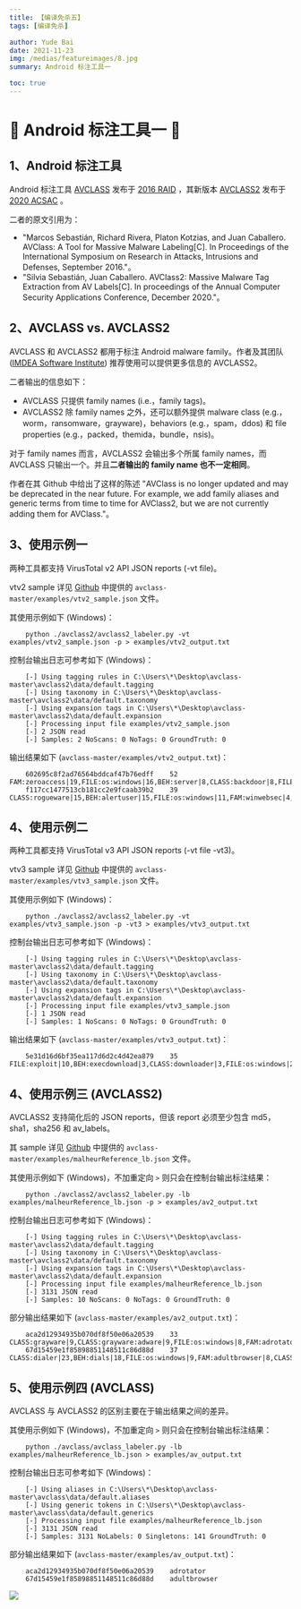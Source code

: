 ```yaml
---
title: 【编译免杀五】
tags: [编译免杀]

author: Yude Bai
date: 2021-11-23
img: /medias/featureimages/8.jpg
summary: Android 标注工具一

toc: true
---
```



# :whale: Android 标注工具一 :whale: 


## 1、Android 标注工具
Android 标注工具 [AVCLASS](https://github.com/malicialab/avclass) 发布于 [2016 RAID](https://software.imdea.org/~juanca/papers/avclass_raid16.pdf) ，其新版本 [AVCLASS2](https://github.com/malicialab/avclass) 发布于 [2020 ACSAC](https://arxiv.org/pdf/2006.10615.pdf) 。

二者的原文引用为：
 - "Marcos Sebastián, Richard Rivera, Platon Kotzias, and Juan Caballero. AVClass: A Tool for Massive Malware Labeling[C]. In Proceedings of the International Symposium on Research in Attacks, Intrusions and Defenses, September 2016."。
 - "Silvia Sebastián, Juan Caballero. AVClass2: Massive Malware Tag Extraction from AV Labels[C]. In proceedings of the Annual Computer Security Applications Conference, December 2020."。


## 2、AVCLASS vs. AVCLASS2 
AVCLASS 和 AVCLASS2 都用于标注 Android malware family。作者及其团队 ([IMDEA Software Institute](https://software.imdea.org/)) 推荐使用可以提供更多信息的 AVCLASS2。

二者输出的信息如下：
 - AVCLASS 只提供 family names (i.e.，family tags)。
 - AVCLASS2 除 family names 之外，还可以额外提供 malware class (e.g.，worm，ransomware，grayware)，behaviors (e.g.，spam，ddos) 和 file properties (e.g.，packed，themida，bundle，nsis)。

对于 family names 而言，AVCLASS2 会输出多个所属 family names，而 AVCLASS 只输出一个。并且**二者输出的 family name 也不一定相同**。

作者在其 Github 中给出了这样的陈述 "AVClass is no longer updated and may be deprecated in the near future. For example, we add family aliases and generic terms from time to time for AVClass2, but we are not currently adding them for AVClass."。


## 3、使用示例一
两种工具都支持 VirusTotal v2 API JSON reports (-vt file)。

vtv2 sample 详见 [Github](https://github.com/malicialab/avclass) 中提供的 ```avclass-master/examples/vtv2_sample.json``` 文件。

其使用示例如下 (Windows)：

```
	python ./avclass2/avclass2_labeler.py -vt examples/vtv2_sample.json -p > examples/vtv2_output.txt
```

控制台输出日志可参考如下 (Windows)：

```
	[-] Using tagging rules in C:\Users\*\Desktop\avclass-master\avclass2\data/default.tagging
	[-] Using taxonomy in C:\Users\*\Desktop\avclass-master\avclass2\data/default.taxonomy
	[-] Using expansion tags in C:\Users\*\Desktop\avclass-master\avclass2\data/default.expansion
	[-] Processing input file examples/vtv2_sample.json
	[-] 2 JSON read
	[-] Samples: 2 NoScans: 0 NoTags: 0 GroundTruth: 0
```

输出结果如下 (```avclass-master/examples/vtv2_output.txt```)：

```
	602695c8f2ad76564bddcaf47b76edff	52	FAM:zeroaccess|19,FILE:os:windows|16,BEH:server|8,CLASS:backdoor|8,FILE:packed|7
	f117cc1477513cb181cc2e9fcaab39b2	39	CLASS:rogueware|15,BEH:alertuser|15,FILE:os:windows|11,FAM:winwebsec|4,CLASS:grayware|4,CLASS:grayware:tool|3,FILE:packed|3
```


## 4、使用示例二
两种工具都支持 VirusTotal v3 API JSON reports (-vt file -vt3)。

vtv3 sample 详见 [Github](https://github.com/malicialab/avclass) 中提供的 ```avclass-master/examples/vtv3_sample.json``` 文件。

其使用示例如下 (Windows)：

```
	python ./avclass2/avclass2_labeler.py -vt examples/vtv3_sample.json -p -vt3 > examples/vtv3_output.txt
```

控制台输出日志可参考如下 (Windows)：

```
	[-] Using tagging rules in C:\Users\*\Desktop\avclass-master\avclass2\data/default.tagging
	[-] Using taxonomy in C:\Users\*\Desktop\avclass-master\avclass2\data/default.taxonomy
	[-] Using expansion tags in C:\Users\*\Desktop\avclass-master\avclass2\data/default.expansion
	[-] Processing input file examples/vtv3_sample.json
	[-] 1 JSON read
	[-] Samples: 1 NoScans: 0 NoTags: 0 GroundTruth: 0
```

输出结果如下 (```avclass-master/examples/vtv3_output.txt```)：

```
	5e31d16d6bf35ea117d6d2c4d42ea879	35	FILE:exploit|10,BEH:execdownload|3,CLASS:downloader|3,FILE:os:windows|2
```


## 4、使用示例三 (AVCLASS2)
AVCLASS2 支持简化后的 JSON reports，但该 report 必须至少包含 md5，sha1，sha256 和 av_labels。

其 sample 详见 [Github](https://github.com/malicialab/avclass) 中提供的 ```avclass-master/examples/malheurReference_lb.json``` 文件。

其使用示例如下 (Windows)，不加重定向 ```>``` 则只会在控制台输出标注结果：

```
	python ./avclass2/avclass2_labeler.py -lb examples/malheurReference_lb.json -p > examples/av2_output.txt
```

控制台输出日志可参考如下 (Windows)：

```
	[-] Using tagging rules in C:\Users\*\Desktop\avclass-master\avclass2\data/default.tagging
	[-] Using taxonomy in C:\Users\*\Desktop\avclass-master\avclass2\data/default.taxonomy
	[-] Using expansion tags in C:\Users\*\Desktop\avclass-master\avclass2\data/default.expansion
	[-] Processing input file examples/malheurReference_lb.json
	[-] 3131 JSON read
	[-] Samples: 10 NoScans: 0 NoTags: 0 GroundTruth: 0
```

部分输出结果如下 (```avclass-master/examples/av2_output.txt```)：

```
	aca2d12934935b070df8f50e06a20539	33	CLASS:grayware|9,CLASS:grayware:adware|9,FILE:os:windows|8,FAM:adrotator|8,BEH:execdownload|3,CLASS:downloader|3,FAM:zlob|2
	67d15459e1f85898851148511c86d88d	37	CLASS:dialer|23,BEH:dials|18,FILE:os:windows|9,FAM:adultbrowser|8,CLASS:dialer:porndialer|7,CLASS:grayware|6,CLASS:grayware:tool|3,FAM:target|2
```

## 5、使用示例四 (AVCLASS)

AVCLASS 与 AVCLASS2 的区别主要在于输出结果之间的差异。

其使用示例如下 (Windows)，不加重定向 ```>``` 则只会在控制台输出标注结果：

```
	python ./avclass/avclass_labeler.py -lb examples/malheurReference_lb.json > examples/av_output.txt
```

控制台输出日志可参考如下 (Windows)：

```
	[-] Using aliases in C:\Users\*\Desktop\avclass-master\avclass\data/default.aliases
	[-] Using generic tokens in C:\Users\*\Desktop\avclass-master\avclass\data/default.generics
	[-] Processing input file examples/malheurReference_lb.json
	[-] 3131 JSON read
	[-] Samples: 3131 NoLabels: 0 Singletons: 141 GroundTruth: 0
```

部分输出结果如下 (```avclass-master/examples/av_output.txt```)：

```
	aca2d12934935b070df8f50e06a20539	adrotator
	67d15459e1f85898851148511c86d88d	adultbrowser
```



![](https://img-blog.csdnimg.cn/e05ebe287ed74f12981b52a77ae3f30d.png#pic_center)

